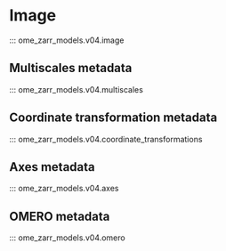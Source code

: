 # Image

::: ome_zarr_models.v04.image

## Multiscales metadata

::: ome_zarr_models.v04.multiscales

## Coordinate transformation metadata

::: ome_zarr_models.v04.coordinate_transformations

## Axes metadata

::: ome_zarr_models.v04.axes

## OMERO metadata

::: ome_zarr_models.v04.omero

